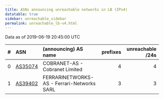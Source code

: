 ```yaml
---
title: ASNs announcing unreachable networks in LB (IPv4)
datatable: true
sidebar: unreachable_sidebar
permalink: unreachable_lb-v4.html
---
```


Data as of 2019-06-19 20:45:00 UTC


<div class="datatable-begin"></div>

|   # | ASN                                    | (announcing) AS name                       |   prefixes |   unreachable /24s |
|----:|:---------------------------------------|:-------------------------------------------|-----------:|-------------------:|
|   0 | [AS35074](unreachable_AS35074-v4.html) | COBRANET-AS - Cobranet Limited             |          4 |                  4 |
|   1 | [AS39402](unreachable_AS39402-v4.html) | FERRARINETWORKS-AS - Ferrari-Networks SARL |          3 |                  3 |

<div class="datatable-end"></div>